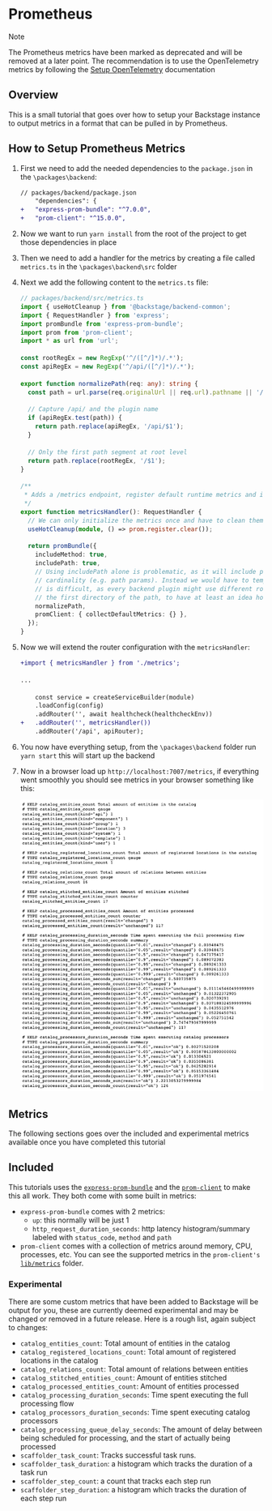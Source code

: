 # Prometheus

> [!NOTE]
> The Prometheus metrics have been marked as deprecated and will be removed at a later point. The recommendation is to use the OpenTelemetry metrics by following the [Setup OpenTelemetry](https://backstage.io/docs/tutorials/setup-opentelemetry) documentation

## Overview

This is a small tutorial that goes over how to setup your Backstage instance to output metrics in a format that can be pulled in by Prometheus.

## How to Setup Prometheus Metrics

1. First we need to add the needed dependencies to the `package.json` in the `\packages\backend`:

   ```diff
   // packages/backend/package.json
       "dependencies": {
   +   "express-prom-bundle": "^7.0.0",
   +   "prom-client": "^15.0.0",
   ```

2. Now we want to run `yarn install` from the root of the project to get those dependencies in place
3. Then we need to add a handler for the metrics by creating a file called `metrics.ts` in the `\packages\backend\src` folder
4. Next we add the following content to the `metrics.ts` file:

   ```ts
   // packages/backend/src/metrics.ts
   import { useHotCleanup } from '@backstage/backend-common';
   import { RequestHandler } from 'express';
   import promBundle from 'express-prom-bundle';
   import prom from 'prom-client';
   import * as url from 'url';

   const rootRegEx = new RegExp('^/([^/]*)/.*');
   const apiRegEx = new RegExp('^/api/([^/]*)/.*');

   export function normalizePath(req: any): string {
     const path = url.parse(req.originalUrl || req.url).pathname || '/';

     // Capture /api/ and the plugin name
     if (apiRegEx.test(path)) {
       return path.replace(apiRegEx, '/api/$1');
     }

     // Only the first path segment at root level
     return path.replace(rootRegEx, '/$1');
   }

   /**
    * Adds a /metrics endpoint, register default runtime metrics and instrument the router.
    */
   export function metricsHandler(): RequestHandler {
     // We can only initialize the metrics once and have to clean them up between hot reloads
     useHotCleanup(module, () => prom.register.clear());

     return promBundle({
       includeMethod: true,
       includePath: true,
       // Using includePath alone is problematic, as it will include path labels with high
       // cardinality (e.g. path params). Instead we would have to template them. However, this
       // is difficult, as every backend plugin might use different routes. Instead we only take
       // the first directory of the path, to have at least an idea how each plugin performs:
       normalizePath,
       promClient: { collectDefaultMetrics: {} },
     });
   }
   ```

5. Now we will extend the router configuration with the `metricsHandler`:

   ```diff
   +import { metricsHandler } from './metrics';

   ...

       const service = createServiceBuilder(module)
       .loadConfig(config)
       .addRouter('', await healthcheck(healthcheckEnv))
   +   .addRouter('', metricsHandler())
       .addRouter('/api', apiRouter);
   ```

6. You now have everything setup, from the `\packages\backend` folder run `yarn start` this will start up the backend
7. Now in a browser load up `http://localhost:7007/metrics`, if everything went smoothly you should see metrics in your browser something like this:

   ![Prometheus Metrics Example Output](prometheus-metrics-output.png)

## Metrics

The following sections goes over the included and experimental metrics available once you have completed this tutorial

## Included

This tutorials uses the [`express-prom-bundle`](https://github.com/jochen-schweizer/express-prom-bundle) and the [`prom-client`](https://github.com/siimon/prom-client) to make this all work. They both come with some built in metrics:

- `express-prom-bundle` comes with 2 metrics:
  - `up`: this normally will be just 1
  - `http_request_duration_seconds`: http latency histogram/summary labeled with `status_code`, `method` and `path`
- `prom-client` comes with a collection of metrics around memory, CPU, processes, etc. You can see the supported metrics in the `prom-client's` [`lib/metrics`](https://github.com/siimon/prom-client/tree/master/lib/metrics) folder.

### Experimental

There are some custom metrics that have been added to Backstage will be output for you, these are currently deemed experimental and may be changed or removed in a future release. Here is a rough list, again subject to changes:

- `catalog_entities_count`: Total amount of entities in the catalog
- `catalog_registered_locations_count`: Total amount of registered locations in the catalog
- `catalog_relations_count`: Total amount of relations between entities
- `catalog_stitched_entities_count`: Amount of entities stitched
- `catalog_processed_entities_count`: Amount of entities processed
- `catalog_processing_duration_seconds`: Time spent executing the full processing flow
- `catalog_processors_duration_seconds`: Time spent executing catalog processors
- `catalog_processing_queue_delay_seconds`: The amount of delay between being scheduled for processing, and the start of actually being processed
- `scaffolder_task_count`: Tracks successful task runs.
- `scaffolder_task_duration`: a histogram which tracks the duration of a task run
- `scaffolder_step_count`: a count that tracks each step run
- `scaffolder_step_duration`: a histogram which tracks the duration of each step run
